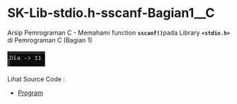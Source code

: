 # SK-Lib-stdio.h-sscanf-Bagian1__C
Arsip Pemrograman C - Memahami function <code><b>sscanf()</b></code>pada Library <code><b>&lt;stdio.h></b></code> di Pemrograman C (Bagian 1)<br><br>
<img src="https://github.com/RizkyKhapidsyah/SK-Lib-stdio.h-sscanf-Bagian1__C/blob/master/SK-Lib-stdio.h-sscanf-Bagian1__C/result/001.PNG"><br><br>
Lihat Source Code : <br>
- <a href="https://github.com/RizkyKhapidsyah/SK-Lib-stdio.h-sscanf-Bagian1__C/blob/master/SK-Lib-stdio.h-sscanf-Bagian1__C/Source.c">Program</a>
